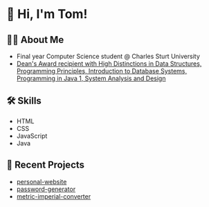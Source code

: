 # 👋 Hi, I'm Tom!

## 👨‍🎓 About Me
- Final year Computer Science student @ Charles Sturt University<br>
- [Dean's Award recipient with High Distinctions in Data Structures, Programming Principles, Introduction to Database Systems, Programming in Java 1, System Analysis and Design](https://www.linkedin.com/in/tommicallef/)<br>

## 🛠️ Skills
- HTML
- CSS
- JavaScript
- Java

## 📂 Recent Projects
- [personal-website](https://github.com/tommicallef/personal-website)
- [password-generator](https://github.com/tommicallef/password-generator)
- [metric-imperial-converter](https://github.com/tommicallef/metric-imperial-converter)
